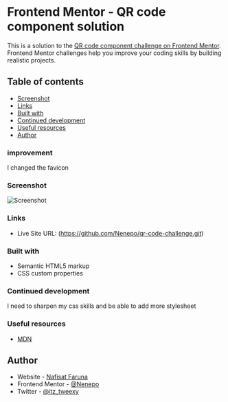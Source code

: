 # Frontend Mentor - QR code component solution

This is a solution to the [QR code component challenge on Frontend Mentor](https://www.frontendmentor.io/challenges/qr-code-component-iux_sIO_H). Frontend Mentor challenges help you improve your coding skills by building realistic projects.

## Table of contents
  - [Screenshot](#screenshot)
  - [Links](#links)
  - [Built with](#built-with)
  - [Continued development](#continued-development)
  - [Useful resources](#useful-resources)
- [Author](#author)
### improvement 
I changed the favicon
### Screenshot
![Screenshot](/Screenshot.png)
### Links
- Live Site URL: (https://github.com/Nenepo/qr-code-challenge.git)
### Built with
- Semantic HTML5 markup
- CSS custom properties
### Continued development
I need to sharpen my css skills and be able to add more stylesheet
### Useful resources
- [MDN](https://developer.mozilla.org/en-US/docs/Web/CSS)
## Author
- Website - [Nafisat Faruna](https://github.com/Nenepo/Project)
- Frontend Mentor - [@Nenepo](https://www.frontendmentor.io/profile/nenepo)
- Twitter - [@itz_tweexy](https://www.twitter.com/itz_tweexy)
